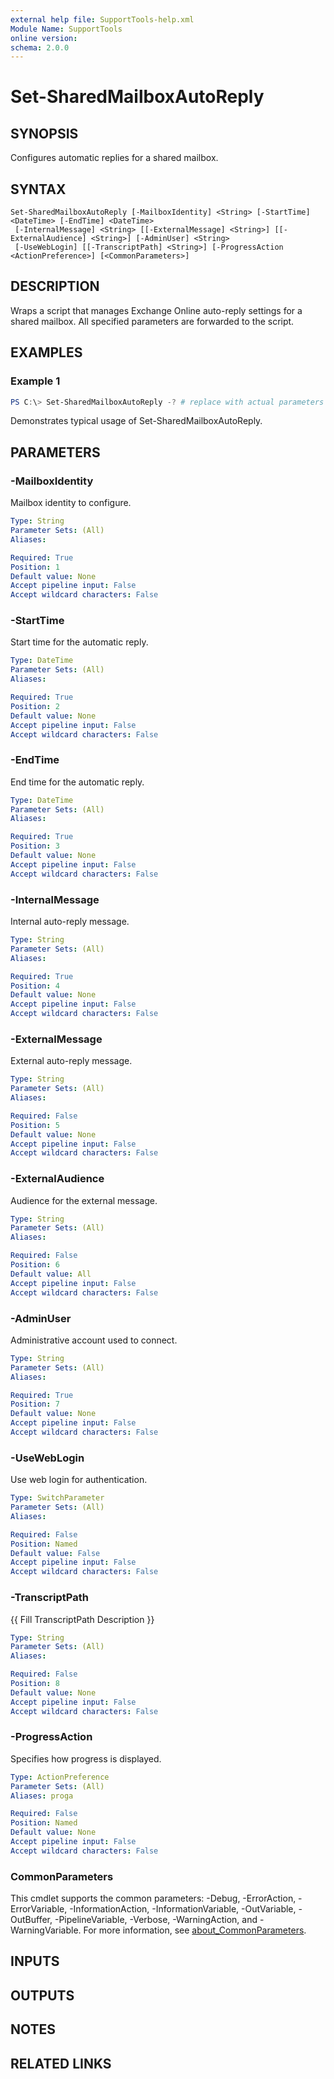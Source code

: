 ```yaml
---
external help file: SupportTools-help.xml
Module Name: SupportTools
online version:
schema: 2.0.0
---
```


# Set-SharedMailboxAutoReply

## SYNOPSIS
Configures automatic replies for a shared mailbox.

## SYNTAX

```
Set-SharedMailboxAutoReply [-MailboxIdentity] <String> [-StartTime] <DateTime> [-EndTime] <DateTime>
 [-InternalMessage] <String> [[-ExternalMessage] <String>] [[-ExternalAudience] <String>] [-AdminUser] <String>
 [-UseWebLogin] [[-TranscriptPath] <String>] [-ProgressAction <ActionPreference>] [<CommonParameters>]
```

## DESCRIPTION
Wraps a script that manages Exchange Online auto-reply settings for a
shared mailbox.
All specified parameters are forwarded to the script.

## EXAMPLES

### Example 1
```powershell
PS C:\> Set-SharedMailboxAutoReply -? # replace with actual parameters
```

Demonstrates typical usage of Set-SharedMailboxAutoReply.

## PARAMETERS

### -MailboxIdentity
Mailbox identity to configure.

```yaml
Type: String
Parameter Sets: (All)
Aliases:

Required: True
Position: 1
Default value: None
Accept pipeline input: False
Accept wildcard characters: False
```

### -StartTime
Start time for the automatic reply.

```yaml
Type: DateTime
Parameter Sets: (All)
Aliases:

Required: True
Position: 2
Default value: None
Accept pipeline input: False
Accept wildcard characters: False
```

### -EndTime
End time for the automatic reply.

```yaml
Type: DateTime
Parameter Sets: (All)
Aliases:

Required: True
Position: 3
Default value: None
Accept pipeline input: False
Accept wildcard characters: False
```

### -InternalMessage
Internal auto-reply message.

```yaml
Type: String
Parameter Sets: (All)
Aliases:

Required: True
Position: 4
Default value: None
Accept pipeline input: False
Accept wildcard characters: False
```

### -ExternalMessage
External auto-reply message.

```yaml
Type: String
Parameter Sets: (All)
Aliases:

Required: False
Position: 5
Default value: None
Accept pipeline input: False
Accept wildcard characters: False
```

### -ExternalAudience
Audience for the external message.

```yaml
Type: String
Parameter Sets: (All)
Aliases:

Required: False
Position: 6
Default value: All
Accept pipeline input: False
Accept wildcard characters: False
```

### -AdminUser
Administrative account used to connect.

```yaml
Type: String
Parameter Sets: (All)
Aliases:

Required: True
Position: 7
Default value: None
Accept pipeline input: False
Accept wildcard characters: False
```

### -UseWebLogin
Use web login for authentication.

```yaml
Type: SwitchParameter
Parameter Sets: (All)
Aliases:

Required: False
Position: Named
Default value: False
Accept pipeline input: False
Accept wildcard characters: False
```

### -TranscriptPath
{{ Fill TranscriptPath Description }}

```yaml
Type: String
Parameter Sets: (All)
Aliases:

Required: False
Position: 8
Default value: None
Accept pipeline input: False
Accept wildcard characters: False
```

### -ProgressAction
Specifies how progress is displayed.

```yaml
Type: ActionPreference
Parameter Sets: (All)
Aliases: proga

Required: False
Position: Named
Default value: None
Accept pipeline input: False
Accept wildcard characters: False
```

### CommonParameters
This cmdlet supports the common parameters: -Debug, -ErrorAction, -ErrorVariable, -InformationAction, -InformationVariable, -OutVariable, -OutBuffer, -PipelineVariable, -Verbose, -WarningAction, and -WarningVariable. For more information, see [about_CommonParameters](http://go.microsoft.com/fwlink/?LinkID=113216).

## INPUTS

## OUTPUTS

## NOTES

## RELATED LINKS
